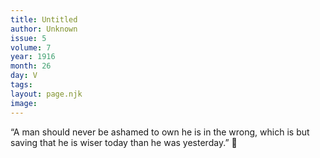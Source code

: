 ```yaml
---
title: Untitled
author: Unknown
issue: 5
volume: 7
year: 1916
month: 26
day: V
tags:
layout: page.njk
image:
---
```

“A man should never be ashamed to own he is in the wrong, which is but saving that he is wiser today than he was yesterday.” 
